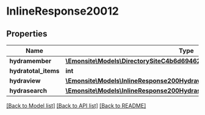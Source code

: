 # InlineResponse20012

## Properties
Name | Type | Description | Notes
------------ | ------------- | ------------- | -------------
**hydramember** | [**\Emonsite\Models\DirectorySiteC4b6d694621fb452df0348553f6c643bJsonld[]**](DirectorySiteC4b6d694621fb452df0348553f6c643bJsonld.md) |  | 
**hydratotal_items** | **int** |  | [optional] 
**hydraview** | [**\Emonsite\Models\InlineResponse200Hydraview**](InlineResponse200Hydraview.md) |  | [optional] 
**hydrasearch** | [**\Emonsite\Models\InlineResponse200Hydrasearch**](InlineResponse200Hydrasearch.md) |  | [optional] 

[[Back to Model list]](../../README.md#documentation-for-models) [[Back to API list]](../../README.md#documentation-for-api-endpoints) [[Back to README]](../../README.md)

